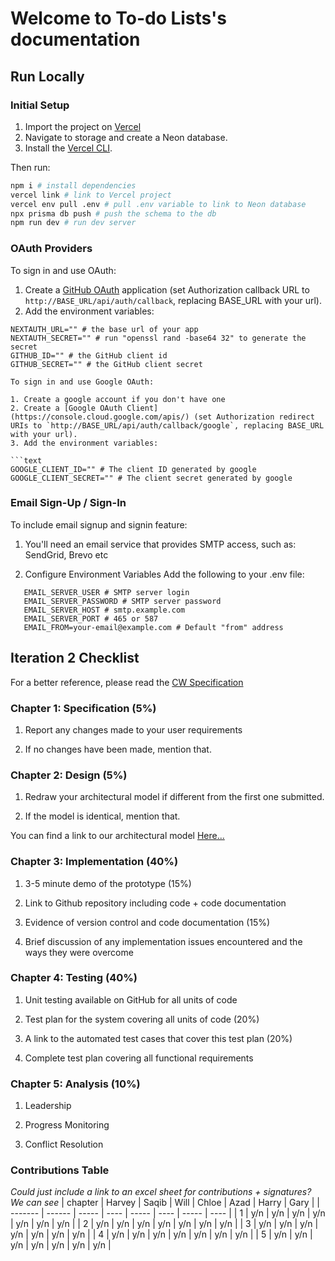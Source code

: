 # Welcome to To-do Lists's documentation

## Run Locally

### Initial Setup

1. Import the project on [Vercel](https://vercel.com)
2. Navigate to storage and create a Neon database.
3. Install the [Vercel CLI](https://vercel.com/docs/cli).

Then run:

```bash
npm i # install dependencies
vercel link # link to Vercel project
vercel env pull .env # pull .env variable to link to Neon database
npx prisma db push # push the schema to the db
npm run dev # run dev server
```

### OAuth Providers

To sign in and use OAuth:

1. Create a [GitHub OAuth](https://github.com/settings/apps/new) application (set Authorization callback URL to `http://BASE_URL/api/auth/callback`, replacing BASE_URL with your url).
2. Add the environment variables:

````text
NEXTAUTH_URL="" # the base url of your app
NEXTAUTH_SECRET="" # run "openssl rand -base64 32" to generate the secret
GITHUB_ID="" # the GitHub client id
GITHUB_SECRET="" # the GitHub client secret

To sign in and use Google OAuth:

1. Create a google account if you don't have one
2. Create a [Google OAuth Client](https://console.cloud.google.com/apis/) (set Authorization redirect URIs to `http://BASE_URL/api/auth/callback/google`, replacing BASE_URL with your url).
3. Add the environment variables:

```text
GOOGLE_CLIENT_ID="" # The client ID generated by google
GOOGLE_CLIENT_SECRET="" # The client secret generated by google
````

### Email Sign-Up / Sign-In

To include email signup and signin feature:

1. You'll need an email service that provides SMTP access, such as: SendGrid, Brevo etc

2. Configure Environment Variables
   Add the following to your .env file:

```text
   EMAIL_SERVER_USER # SMTP server login
   EMAIL_SERVER_PASSWORD # SMTP server password
   EMAIL_SERVER_HOST # smtp.example.com
   EMAIL_SERVER_PORT # 465 or 587
   EMAIL_FROM=your-email@example.com # Default "from" address
```

## Iteration 2 Checklist
For a better reference, please read the [CW Specification](https://docs.google.com/document/d/1JpylQvh4p1iMy78oo6UDdTD76v2W7c4R/edit?tab=t.0)

### Chapter 1: Specification (5%)

   1. Report any changes made to your user requirements

   2. If no changes have been made, mention that.

### Chapter 2: Design (5%)

   1. Redraw your architectural model if different from the first one submitted. 

   2. If the model is identical, mention that. 

  You can find a link to our architectural model [Here...](https://placehold.co/600x400)

### Chapter 3: Implementation (40%)

   1. 3-5 minute demo of the prototype (15%)

   2. Link to Github repository including code + code documentation 
   
   3. Evidence of version control and code documentation (15%)

   4. Brief discussion of any implementation issues encountered  and the ways they were overcome

### Chapter 4: Testing (40%)

   1. Unit testing available on GitHub for all units of code 
   
   2. Test plan for the system covering all units of code (20%)

   3. A link to the automated test cases that cover this test plan (20%)

   4. Complete test plan covering all functional requirements

### Chapter 5: Analysis (10%)

   1. Leadership

   2. Progress Monitoring

   3. Conflict Resolution

### Contributions Table
*Could just include a link to an excel sheet for contributions + signatures? We can see*
| chapter | Harvey | Saqib | Will | Chloe | Azad | Harry | Gary |
| ------- | ------ | ----- | ---- | ----- | ---- | ----- | ---- |
|    1    |  y/n   |  y/n  | y/n  |  y/n  | y/n  |  y/n  | y/n  |
|    2    |  y/n   |  y/n  | y/n  |  y/n  | y/n  |  y/n  | y/n  |
|    3    |  y/n   |  y/n  | y/n  |  y/n  | y/n  |  y/n  | y/n  |
|    4    |  y/n   |  y/n  | y/n  |  y/n  | y/n  |  y/n  | y/n  |
|    5    |  y/n   |  y/n  | y/n  |  y/n  | y/n  |  y/n  | y/n  |


